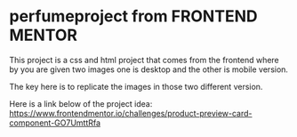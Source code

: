 # perfumeproject from FRONTEND MENTOR

This project is a css and html project that comes from the frontend where by you are given two images 
one is desktop and the other is mobile version. 

The key here is to replicate the images in those two different version. 

Here is a link below of the project idea: 
https://www.frontendmentor.io/challenges/product-preview-card-component-GO7UmttRfa
